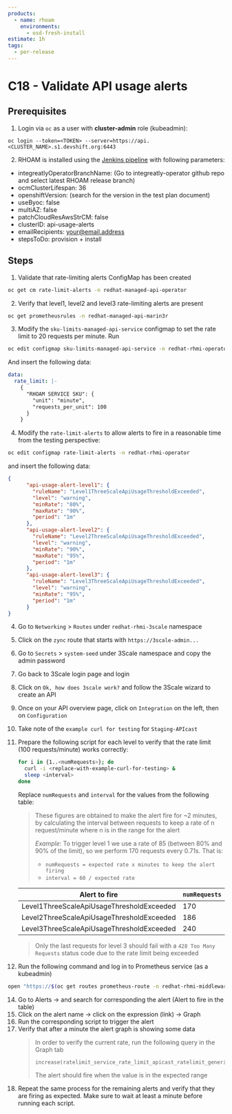 ```yaml
---
products:
  - name: rhoam
    environments:
      - osd-fresh-install
estimate: 1h
tags:
  - per-release
---
```


# C18 - Validate API usage alerts

## Prerequisites

1. Login via `oc` as a user with **cluster-admin** role (kubeadmin):

```
oc login --token=<TOKEN> --server=https://api.<CLUSTER_NAME>.s1.devshift.org:6443
```

2. RHOAM is installed using the [Jenkins pipeline](https://master-jenkins-csb-intly.cloud.paas.psi.redhat.com/job/ManagedAPI/job/managed-api-install-master/build?delay=0sec) with following parameters:

- integreatlyOperatorBranchName: (Go to integreatly-operator github repo and select latest RHOAM release branch)
- ocmClusterLifespan: 36
- openshiftVersion: (search for the version in the test plan document)
- useByoc: false
- multiAZ: false
- patchCloudResAwsStrCM: false
- clusterID: api-usage-alerts
- emailRecipients: <your@email.address>
- stepsToDo: provision + install

## Steps

1. Validate that rate-limiting alerts ConfigMap has been created

```sh
oc get cm rate-limit-alerts -n redhat-managed-api-operator
```

2. Verify that level1, level2 and level3 rate-limiting alerts are present

```sh
oc get prometheusrules -n redhat-managed-api-marin3r
```

3. Modify the `sku-limits-managed-api-service` configmap to set the rate limit to 20 requests per minute.
   Run

```sh
oc edit configmap sku-limits-managed-api-service -n redhat-rhmi-operator
```

And insert the following data:

```yaml
data:
  rate_limit: |-
    {
      "RHOAM SERVICE SKU": {
        "unit": "minute",
        "requests_per_unit": 100
      }
    }
```

4. Modify the `rate-limit-alerts` to allow alerts to fire in a reasonable time from the testing perspective:

```sh
oc edit configmap rate-limit-alerts -n redhat-rhmi-operator
```

and insert the following data:

```json
{
      "api-usage-alert-level1": {
        "ruleName": "Level1ThreeScaleApiUsageThresholdExceeded",
        "level": "warning",
        "minRate": "80%",
        "maxRate": "90%",
        "period": "1m"
      },
      "api-usage-alert-level2": {
        "ruleName": "Level2ThreeScaleApiUsageThresholdExceeded",
        "level": "warning",
        "minRate": "90%",
        "maxRate": "95%",
        "period": "1m"
      },
      "api-usage-alert-level3": {
        "ruleName": "Level3ThreeScaleApiUsageThresholdExceeded",
        "level": "warning",
        "minRate": "95%",
        "period": "1m"
      }
}
```

4. Go to `Networking` > `Routes` under `redhat-rhmi-3scale` namespace
5. Click on the `zync` route that starts with `https://3scale-admin...`
6. Go to `Secrets` > `system-seed` under 3Scale namespace and copy the admin password
7. Go back to 3Scale login page and login
8. Click on `Ok, how does 3scale work?` and follow the 3Scale wizard to create an API
9. Once on your API overview page, click on `Integration` on the left, then on `Configuration`
10. Take note of the `example curl for testing` for `Staging-APIcast`
11. Prepare the following script for each level to verify that the rate limit (100 requests/minute) works correctly:

    ```sh
    for i in {1..<numRequests>}; do
      curl -i <replace-with-example-curl-for-testing> &
      sleep <interval>
    done
    ```

    Replace `numRequests` and `interval` for the values from the following table:

    > These figures are obtained to make the alert fire for ~2 minutes, by calculating
    > the interval between requests to keep a rate of n request/minute where n
    > is in the range for the alert
    >
    > _Example_: To trigger level 1 we use a rate of 85 (between 80% and 90% of the limit),
    >  so we perform 170 requests every 0.71s. That is:
    >
    > * `numRequests = expected rate x minutes to keep the alert firing` 
    > * `interval = 60 / expected rate`

    | Alert to fire | `numRequests` | `interval` |
    | ------------- | ------------- | ---------- |
    | Level1ThreeScaleApiUsageThresholdExceeded | 170 | 0.71 |
    | Level2ThreeScaleApiUsageThresholdExceeded | 186 | 0.645 |
    | Level3ThreeScaleApiUsageThresholdExceeded | 240 | 0.5 |

    > Only the last requests for level 3 should fail with a `428 Too Many Requests` status code
    > due to the rate limit being exceeded
    

13. Run the following command and log in to Prometheus service (as a kubeadmin)

```sh
open "https://$(oc get routes prometheus-route -n redhat-rhmi-middleware-monitoring-operator -o jsonpath='{.spec.host}')"
```

14. Go to Alerts -> and search for corresponding the alert (Alert to fire in the table)
15. Click on the alert name -> click on the expression (link) -> Graph
16. Run the corresponding script to trigger the alert
17. Verify that after a minute the alert graph is showing some data
    > In order to verify the current rate, run the following query in the Graph tab
    > ```
    > increase(ratelimit_service_rate_limit_apicast_ratelimit_generic_key_slowpath_total_hits[1m]))
    > ```
    > The alert should fire when the value is in the expected range
18. Repeat the same process for the remaining alerts and verify that they are firing as expected. Make sure to wait at least a minute before running each script.
